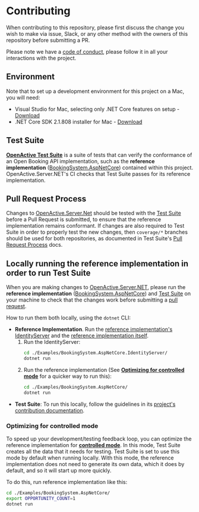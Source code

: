 # Contributing

When contributing to this repository, please first discuss the change you wish to make via issue, Slack, or any other method with the owners of this repository before submitting a PR. 

Please note we have a [code of conduct](https://openactive.io/public-openactive-w3c/code-of-conduct/), please follow it in all your interactions with the project.

## Environment

Note that to set up a development environment for this project on a Mac, you will need:
- Visual Studio for Mac, selecting only .NET Core features on setup - [Download](https://visualstudio.microsoft.com/vs/mac/)
- .NET Core SDK 2.1.808 installer for Mac - [Download](https://dotnet.microsoft.com/download/dotnet-core/2.1)

## Test Suite

[**OpenActive Test Suite**](https://github.com/openactive/openactive-test-suite) is a suite of tests that can verify the conformance of an Open Booking API implementation, such as the **reference implementation** ([BookingSystem.AspNetCore](./Examples/BookingSystem.AspNetCore/)) contained within this project. OpenActive.Server.NET's CI checks that Test Suite passes for its reference implementation.

## Pull Request Process

Changes to [OpenActive.Server.Net](.) should be tested with the [Test Suite](#test-suite) before a Pull Request is submitted, to ensure that the reference implementation remains conformant. If changes are also required to Test Suite in order to properly test the new changes, then `coverage/*` branches should be used for both repositories, as documented in Test Suite's [Pull Request Process](https://github.com/openactive/openactive-test-suite/blob/master/CONTRIBUTING.md#pull-request-process) docs.

## Locally running the reference implementation in order to run Test Suite

When you are making changes to [OpenActive.Server.NET](.), please run the **reference implementation** ([BookingSystem.AspNetCore](./Examples/BookingSystem.AspNetCore/)) and [Test Suite](#test-suite) on your machine to check that the changes work before submitting a [pull request](#pull-request-process).

How to run them both locally, using the `dotnet` CLI:

* **Reference Implementation**. Run the [reference implementation's IdentityServer](./Examples/BookingSystem.AspNetCore.IdentityServer/) and the [reference implementation itself](./Examples/BookingSystem.AspNetCore/).
    1. Run the IdentityServer:
        ```sh
        cd ./Examples/BookingSystem.AspNetCore.IdentityServer/
        dotnet run
        ```
    2. Run the reference implementation (See [**Optimizing for controlled mode**](#optimizing-for-controlled-mode) for a quicker way to run this):
        ```sh
        cd ./Examples/BookingSystem.AspNetCore/
        dotnet run
        ```
* **Test Suite**: To run this locally, follow the guidelines in its [project's contribution documentation](https://github.com/openactive/openactive-test-suite/blob/master/CONTRIBUTING.md).

### Optimizing for controlled mode

To speed up your development/testing feedback loop, you can optimize the reference implementation for [**controlled mode**](https://developer.openactive.io/open-booking-api/key-decisions#controlled-mode). In this mode, Test Suite creates all the data that it needs for testing. Test Suite is set to use this mode by default when running locally. With this mode, the reference implementation does not need to generate its own data, which it does by default, and so it will start up more quickly.

To do this, run reference implementation like this:

```sh
cd ./Examples/BookingSystem.AspNetCore/
export OPPORTUNITY_COUNT=1
dotnet run
```
